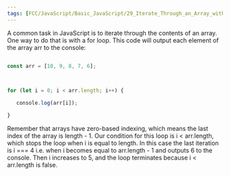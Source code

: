 ```yaml
---
tags: [FCC/JavaScript/Basic_JavaScript/29_Iterate_Through_an_Array_with_a_For_Loop]
---
```

A common task in JavaScript is to iterate through the contents of an array. One way to do that is with a for loop. This code will output each element of the array arr to the console:

```js

const arr = [10, 9, 8, 7, 6];

  

for (let i = 0; i < arr.length; i++) {

   console.log(arr[i]);

}

```

Remember that arrays have zero-based indexing, which means the last index of the array is length - 1. Our condition for this loop is i < arr.length, which stops the loop when i is equal to length. In this case the last iteration is i === 4 i.e. when i becomes equal to arr.length - 1 and outputs 6 to the console. Then i increases to 5, and the loop terminates because i < arr.length is false.
